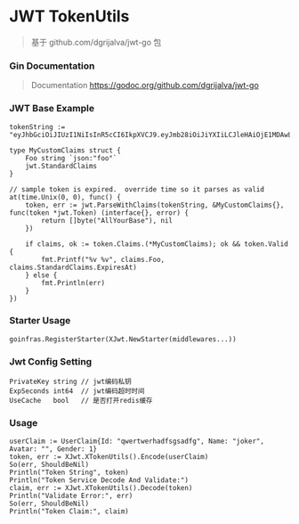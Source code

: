 # JWT TokenUtils

> 基于 github.com/dgrijalva/jwt-go 包

### Gin Documentation
> Documentation https://godoc.org/github.com/dgrijalva/jwt-go

### JWT Base Example
```
tokenString := "eyJhbGciOiJIUzI1NiIsInR5cCI6IkpXVCJ9.eyJmb28iOiJiYXIiLCJleHAiOjE1MDAwLCJpc3MiOiJ0ZXN0In0.HE7fK0xOQwFEr4WDgRWj4teRPZ6i3GLwD5YCm6Pwu_c"

type MyCustomClaims struct {
    Foo string `json:"foo"`
    jwt.StandardClaims
}

// sample token is expired.  override time so it parses as valid
at(time.Unix(0, 0), func() {
    token, err := jwt.ParseWithClaims(tokenString, &MyCustomClaims{}, func(token *jwt.Token) (interface{}, error) {
        return []byte("AllYourBase"), nil
    })

    if claims, ok := token.Claims.(*MyCustomClaims); ok && token.Valid {
        fmt.Printf("%v %v", claims.Foo, claims.StandardClaims.ExpiresAt)
    } else {
        fmt.Println(err)
    }
})
```

### Starter Usage
```
goinfras.RegisterStarter(XJwt.NewStarter(middlewares...))

```

### Jwt Config Setting
```
PrivateKey string // jwt编码私钥
ExpSeconds int64  // jwt编码超时时间
UseCache   bool   // 是否打开redis缓存
```

### Usage
```
userClaim := UserClaim{Id: "qwertwerhadfsgsadfg", Name: "joker", Avatar: "", Gender: 1}
token, err := XJwt.XTokenUtils().Encode(userClaim)
So(err, ShouldBeNil)
Println("Token String", token)
Println("Token Service Decode And Validate:")
claim, err := XJwt.XTokenUtils().Decode(token)
Println("Validate Error:", err)
So(err, ShouldBeNil)
Println("Token Claim:", claim)
```